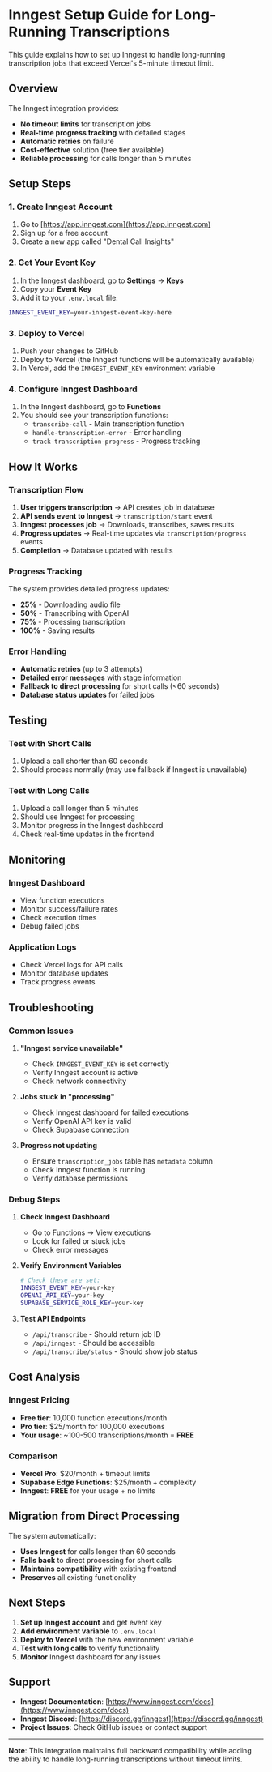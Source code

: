 # Inngest Setup Guide for Long-Running Transcriptions

This guide explains how to set up Inngest to handle long-running transcription jobs that exceed Vercel's 5-minute timeout limit.

## Overview

The Inngest integration provides:
- **No timeout limits** for transcription jobs
- **Real-time progress tracking** with detailed stages
- **Automatic retries** on failure
- **Cost-effective** solution (free tier available)
- **Reliable processing** for calls longer than 5 minutes

## Setup Steps

### 1. Create Inngest Account

1. Go to [https://app.inngest.com](https://app.inngest.com)
2. Sign up for a free account
3. Create a new app called "Dental Call Insights"

### 2. Get Your Event Key

1. In the Inngest dashboard, go to **Settings** → **Keys**
2. Copy your **Event Key**
3. Add it to your `.env.local` file:

```bash
INNGEST_EVENT_KEY=your-inngest-event-key-here
```

### 3. Deploy to Vercel

1. Push your changes to GitHub
2. Deploy to Vercel (the Inngest functions will be automatically available)
3. In Vercel, add the `INNGEST_EVENT_KEY` environment variable

### 4. Configure Inngest Dashboard

1. In the Inngest dashboard, go to **Functions**
2. You should see your transcription functions:
   - `transcribe-call` - Main transcription function
   - `handle-transcription-error` - Error handling
   - `track-transcription-progress` - Progress tracking

## How It Works

### Transcription Flow

1. **User triggers transcription** → API creates job in database
2. **API sends event to Inngest** → `transcription/start` event
3. **Inngest processes job** → Downloads, transcribes, saves results
4. **Progress updates** → Real-time updates via `transcription/progress` events
5. **Completion** → Database updated with results

### Progress Tracking

The system provides detailed progress updates:
- **25%** - Downloading audio file
- **50%** - Transcribing with OpenAI
- **75%** - Processing transcription
- **100%** - Saving results

### Error Handling

- **Automatic retries** (up to 3 attempts)
- **Detailed error messages** with stage information
- **Fallback to direct processing** for short calls (<60 seconds)
- **Database status updates** for failed jobs

## Testing

### Test with Short Calls
1. Upload a call shorter than 60 seconds
2. Should process normally (may use fallback if Inngest is unavailable)

### Test with Long Calls
1. Upload a call longer than 5 minutes
2. Should use Inngest for processing
3. Monitor progress in the Inngest dashboard
4. Check real-time updates in the frontend

## Monitoring

### Inngest Dashboard
- View function executions
- Monitor success/failure rates
- Check execution times
- Debug failed jobs

### Application Logs
- Check Vercel logs for API calls
- Monitor database updates
- Track progress events

## Troubleshooting

### Common Issues

1. **"Inngest service unavailable"**
   - Check `INNGEST_EVENT_KEY` is set correctly
   - Verify Inngest account is active
   - Check network connectivity

2. **Jobs stuck in "processing"**
   - Check Inngest dashboard for failed executions
   - Verify OpenAI API key is valid
   - Check Supabase connection

3. **Progress not updating**
   - Ensure `transcription_jobs` table has `metadata` column
   - Check Inngest function is running
   - Verify database permissions

### Debug Steps

1. **Check Inngest Dashboard**
   - Go to Functions → View executions
   - Look for failed or stuck jobs
   - Check error messages

2. **Verify Environment Variables**
   ```bash
   # Check these are set:
   INNGEST_EVENT_KEY=your-key
   OPENAI_API_KEY=your-key
   SUPABASE_SERVICE_ROLE_KEY=your-key
   ```

3. **Test API Endpoints**
   - `/api/transcribe` - Should return job ID
   - `/api/inngest` - Should be accessible
   - `/api/transcribe/status` - Should show job status

## Cost Analysis

### Inngest Pricing
- **Free tier**: 10,000 function executions/month
- **Pro tier**: $25/month for 100,000 executions
- **Your usage**: ~100-500 transcriptions/month = **FREE**

### Comparison
- **Vercel Pro**: $20/month + timeout limits
- **Supabase Edge Functions**: $25/month + complexity
- **Inngest**: **FREE** for your usage + no limits

## Migration from Direct Processing

The system automatically:
- **Uses Inngest** for calls longer than 60 seconds
- **Falls back** to direct processing for short calls
- **Maintains compatibility** with existing frontend
- **Preserves** all existing functionality

## Next Steps

1. **Set up Inngest account** and get event key
2. **Add environment variable** to `.env.local`
3. **Deploy to Vercel** with the new environment variable
4. **Test with long calls** to verify functionality
5. **Monitor** Inngest dashboard for any issues

## Support

- **Inngest Documentation**: [https://www.inngest.com/docs](https://www.inngest.com/docs)
- **Inngest Discord**: [https://discord.gg/inngest](https://discord.gg/inngest)
- **Project Issues**: Check GitHub issues or contact support

---

**Note**: This integration maintains full backward compatibility while adding the ability to handle long-running transcriptions without timeout limits.
